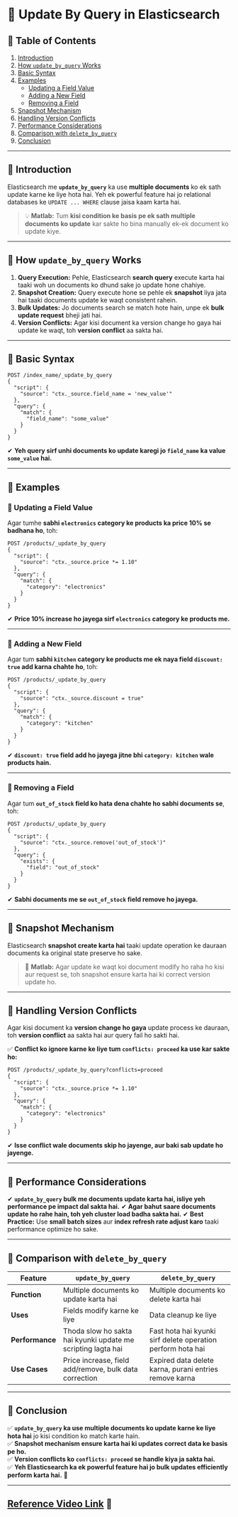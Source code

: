 # **🔹 Update By Query in Elasticsearch**

## 📌 **Table of Contents**  
1. [Introduction](#1)  
2. [How `update_by_query` Works](#2)  
3. [Basic Syntax](#3)  
4. [Examples](#4)  
   - [Updating a Field Value](#4-1)  
   - [Adding a New Field](#4-2)  
   - [Removing a Field](#4-3)  
5. [Snapshot Mechanism](#5)  
6. [Handling Version Conflicts](#6)  
7. [Performance Considerations](#7)  
8. [Comparison with `delete_by_query`](#8)  
9. [Conclusion](#9)  

---

## 🔹 **Introduction** <a id="1"></a>
Elasticsearch me **`update_by_query`** ka use **multiple documents** ko ek sath update karne ke liye hota hai. Yeh ek powerful feature hai jo relational databases ke `UPDATE ... WHERE` clause jaisa kaam karta hai.

> 💡 **Matlab:** Tum **kisi condition ke basis pe ek sath multiple documents ko update** kar sakte ho bina manually ek-ek document ko update kiye.

---

## 🔹 **How `update_by_query` Works** <a id="2"></a>
1. **Query Execution:** Pehle, Elasticsearch **search query** execute karta hai taaki woh un documents ko dhund sake jo update hone chahiye.
2. **Snapshot Creation:** Query execute hone se pehle ek **snapshot** liya jata hai taaki documents update ke waqt consistent rahein.
3. **Bulk Updates:** Jo documents search se match hote hain, unpe ek **bulk update request** bheji jati hai.
4. **Version Conflicts:** Agar kisi document ka version change ho gaya hai update ke waqt, toh **version conflict** aa sakta hai.

---

## 🔹 **Basic Syntax** <a id="3"></a>

```http
POST /index_name/_update_by_query
{
  "script": {
    "source": "ctx._source.field_name = 'new_value'"
  },
  "query": {
    "match": {
      "field_name": "some_value"
    }
  }
}
```
✔ **Yeh query sirf unhi documents ko update karegi jo `field_name` ka value `some_value` hai.**

---

## 🔹 **Examples** <a id="4"></a>

### **🔹 Updating a Field Value** <a id="4-1"></a>
Agar tumhe **sabhi `electronics` category ke products ka price 10% se badhana ho**, toh:

```http
POST /products/_update_by_query
{
  "script": {
    "source": "ctx._source.price *= 1.10"
  },
  "query": {
    "match": {
      "category": "electronics"
    }
  }
}
```
✔ **Price 10% increase ho jayega sirf `electronics` category ke products me.**

---

### **🔹 Adding a New Field** <a id="4-2"></a>
Agar tum **sabhi `kitchen` category ke products me ek naya field `discount: true` add karna chahte ho**, toh:

```http
POST /products/_update_by_query
{
  "script": {
    "source": "ctx._source.discount = true"
  },
  "query": {
    "match": {
      "category": "kitchen"
    }
  }
}
```
✔ **`discount: true` field add ho jayega jitne bhi `category: kitchen` wale products hain.**

---

### **🔹 Removing a Field** <a id="4-3"></a>
Agar tum **`out_of_stock` field ko hata dena chahte ho sabhi documents se**, toh:

```http
POST /products/_update_by_query
{
  "script": {
    "source": "ctx._source.remove('out_of_stock')"
  },
  "query": {
    "exists": {
      "field": "out_of_stock"
    }
  }
}
```
✔ **Sabhi documents me se `out_of_stock` field remove ho jayega.**

---

## 🔹 **Snapshot Mechanism** <a id="5"></a>
Elasticsearch **snapshot create karta hai** taaki update operation ke dauraan documents ka original state preserve ho sake.

> 🛑 **Matlab:** Agar update ke waqt koi document modify ho raha ho kisi aur request se, toh snapshot ensure karta hai ki correct version update ho.

---

## 🔹 **Handling Version Conflicts** <a id="6"></a>
Agar kisi document ka **version change ho gaya** update process ke dauraan, toh **version conflict** aa sakta hai aur query fail ho sakti hai.

✅ **Conflict ko ignore karne ke liye tum `conflicts: proceed` ka use kar sakte ho:**

```http
POST /products/_update_by_query?conflicts=proceed
{
  "script": {
    "source": "ctx._source.price *= 1.10"
  },
  "query": {
    "match": {
      "category": "electronics"
    }
  }
}
```
✔ **Isse conflict wale documents skip ho jayenge, aur baki sab update ho jayenge.**

---

## 🔹 **Performance Considerations** <a id="7"></a>
✔ **`update_by_query` bulk me documents update karta hai, isliye yeh performance pe impact dal sakta hai.**
✔ **Agar bahut saare documents update ho rahe hain, toh yeh cluster load badha sakta hai.**
✔ **Best Practice:** Use **small batch sizes** aur **index refresh rate adjust karo** taaki performance optimize ho sake.

---

## 🔹 **Comparison with `delete_by_query`** <a id="8"></a>
| Feature  | `update_by_query` | `delete_by_query` |
|----------|-----------------|-----------------|
| **Function** | Multiple documents ko update karta hai | Multiple documents ko delete karta hai |
| **Uses** | Fields modify karne ke liye | Data cleanup ke liye |
| **Performance** | Thoda slow ho sakta hai kyunki update me scripting lagta hai | Fast hota hai kyunki sirf delete operation perform hota hai |
| **Use Cases** | Price increase, field add/remove, bulk data correction | Expired data delete karna, purani entries remove karna |

---

## 🔹 **Conclusion** <a id="9"></a>
✅ **`update_by_query` ka use multiple documents ko update karne ke liye hota hai** jo kisi condition ko match karte hain.  
✅ **Snapshot mechanism ensure karta hai ki updates correct data ke basis pe ho.**  
✅ **Version conflicts ko `conflicts: proceed` se handle kiya ja sakta hai.**  
✅ **Yeh Elasticsearch ka ek powerful feature hai jo bulk updates efficiently perform karta hai.** 🚀

---

[Reference Video Link](https://youtu.be/m9nQM6QH4J4?si=K02zOI1ocx0lT2-T) 🎥
---